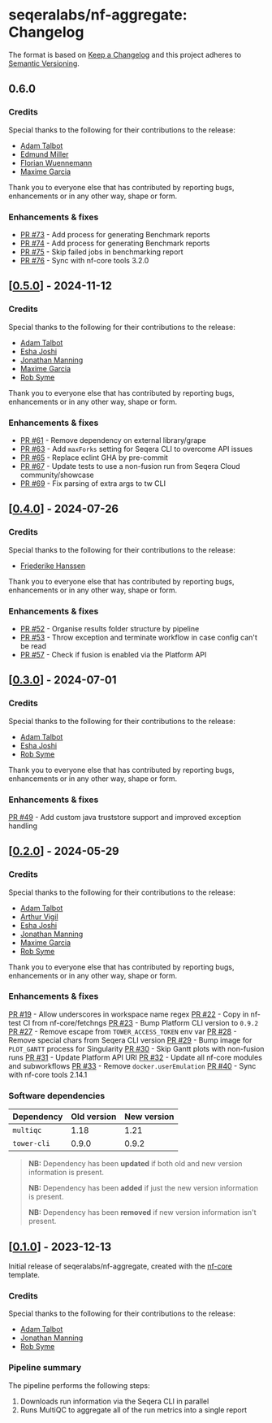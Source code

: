 # seqeralabs/nf-aggregate: Changelog

The format is based on [Keep a Changelog](https://keepachangelog.com/en/1.0.0/)
and this project adheres to [Semantic Versioning](https://semver.org/spec/v2.0.0.html).

## 0.6.0

### Credits

Special thanks to the following for their contributions to the release:

- [Adam Talbot](https://github.com/adamrtalbot)
- [Edmund Miller](https://github.com/edmundmiller)
- [Florian Wuennemann](https://github.com/FloWuenne)
- [Maxime Garcia](https://github.com/maxulysse)

Thank you to everyone else that has contributed by reporting bugs, enhancements or in any other way, shape or form.

### Enhancements & fixes

- [PR #73](https://github.com/seqeralabs/nf-aggregate/pull/73) - Add process for generating Benchmark reports
- [PR #74](https://github.com/seqeralabs/nf-aggregate/pull/74) - Add process for generating Benchmark reports
- [PR #75](https://github.com/seqeralabs/nf-aggregate/pull/75) - Skip failed jobs in benchmarking report
- [PR #76](https://github.com/seqeralabs/nf-aggregate/pull/76) - Sync with nf-core tools 3.2.0

## [[0.5.0](https://github.com/seqeralabs/nf-aggregate/releases/tag/0.5.0)] - 2024-11-12

### Credits

Special thanks to the following for their contributions to the release:

- [Adam Talbot](https://github.com/adamrtalbot)
- [Esha Joshi](https://github.com/ejseqera)
- [Jonathan Manning](https://github.com/pinin4fjords)
- [Maxime Garcia](https://github.com/maxulysse)
- [Rob Syme](https://github.com/robsyme)

Thank you to everyone else that has contributed by reporting bugs, enhancements or in any other way, shape or form.

### Enhancements & fixes

- [PR #61](https://github.com/seqeralabs/nf-aggregate/pull/61) - Remove dependency on external library/grape
- [PR #63](https://github.com/seqeralabs/nf-aggregate/pull/63) - Add `maxForks` setting for Seqera CLI to overcome API issues
- [PR #65](https://github.com/seqeralabs/nf-aggregate/pull/65) - Replace eclint GHA by pre-commit
- [PR #67](https://github.com/seqeralabs/nf-aggregate/pull/67) - Update tests to use a non-fusion run from Seqera Cloud community/showcase
- [PR #69](https://github.com/seqeralabs/nf-aggregate/pull/69) - Fix parsing of extra args to tw CLI

## [[0.4.0](https://github.com/seqeralabs/nf-aggregate/releases/tag/0.4.0)] - 2024-07-26

### Credits

Special thanks to the following for their contributions to the release:

- [Friederike Hanssen](https://github.com/FriederikeHanssen)

Thank you to everyone else that has contributed by reporting bugs, enhancements or in any other way, shape or form.

### Enhancements & fixes

- [PR #52](https://github.com/seqeralabs/nf-aggregate/pull/52) - Organise results folder structure by pipeline
- [PR #53](https://github.com/seqeralabs/nf-aggregate/pull/53) - Throw exception and terminate workflow in case config can't be read
- [PR #57](https://github.com/seqeralabs/nf-aggregate/pull/57) - Check if fusion is enabled via the Platform API

## [[0.3.0](https://github.com/seqeralabs/nf-aggregate/releases/tag/0.3.0)] - 2024-07-01

### Credits

Special thanks to the following for their contributions to the release:

- [Adam Talbot](https://github.com/adamrtalbot)
- [Esha Joshi](https://github.com/ejseqera)
- [Rob Syme](https://github.com/robsyme)

Thank you to everyone else that has contributed by reporting bugs, enhancements or in any other way, shape or form.

### Enhancements & fixes

[PR #49](https://github.com/seqeralabs/nf-aggregate/pull/49) - Add custom java truststore support and improved exception handling

## [[0.2.0](https://github.com/seqeralabs/nf-aggregate/releases/tag/0.2.0)] - 2024-05-29

### Credits

Special thanks to the following for their contributions to the release:

- [Adam Talbot](https://github.com/adamrtalbot)
- [Arthur Vigil](https://github.com/ahvigil)
- [Esha Joshi](https://github.com/ejseqera)
- [Jonathan Manning](https://github.com/pinin4fjords)
- [Maxime Garcia](https://github.com/maxulysse)
- [Rob Syme](https://github.com/robsyme)

Thank you to everyone else that has contributed by reporting bugs, enhancements or in any other way, shape or form.

### Enhancements & fixes

[PR #19](https://github.com/seqeralabs/nf-aggregate/pull/19) - Allow underscores in workspace name regex
[PR #22](https://github.com/seqeralabs/nf-aggregate/pull/22) - Copy in nf-test CI from nf-core/fetchngs
[PR #23](https://github.com/seqeralabs/nf-aggregate/pull/23) - Bump Platform CLI version to `0.9.2`
[PR #27](https://github.com/seqeralabs/nf-aggregate/pull/27) - Remove escape from `TOWER_ACCESS_TOKEN` env var
[PR #28](https://github.com/seqeralabs/nf-aggregate/pull/28) - Remove special chars from Seqera CLI version
[PR #29](https://github.com/seqeralabs/nf-aggregate/pull/29) - Bump image for `PLOT_GANTT` process for Singularity
[PR #30](https://github.com/seqeralabs/nf-aggregate/pull/30) - Skip Gantt plots with non-fusion runs
[PR #31](https://github.com/seqeralabs/nf-aggregate/pull/31) - Update Platform API URI
[PR #32](https://github.com/seqeralabs/nf-aggregate/pull/32) - Update all nf-core modules and subworkflows
[PR #33](https://github.com/seqeralabs/nf-aggregate/pull/33) - Remove `docker.userEmulation`
[PR #40](https://github.com/seqeralabs/nf-aggregate/pull/40) - Sync with nf-core tools 2.14.1

### Software dependencies

| Dependency  | Old version | New version |
| ----------- | ----------- | ----------- |
| `multiqc`   | 1.18        | 1.21        |
| `tower-cli` | 0.9.0       | 0.9.2       |

> **NB:** Dependency has been **updated** if both old and new version information is present.
>
> **NB:** Dependency has been **added** if just the new version information is present.
>
> **NB:** Dependency has been **removed** if new version information isn't present.

## [[0.1.0](https://github.com/seqeralabs/nf-aggregate/releases/tag/0.1.0)] - 2023-12-13

Initial release of seqeralabs/nf-aggregate, created with the [nf-core](https://nf-co.re/) template.

### Credits

Special thanks to the following for their contributions to the release:

- [Adam Talbot](https://github.com/adamrtalbot)
- [Jonathan Manning](https://github.com/pinin4fjords)
- [Rob Syme](https://github.com/robsyme)

### Pipeline summary

The pipeline performs the following steps:

1. Downloads run information via the Seqera CLI in parallel
2. Runs MultiQC to aggregate all of the run metrics into a single report
